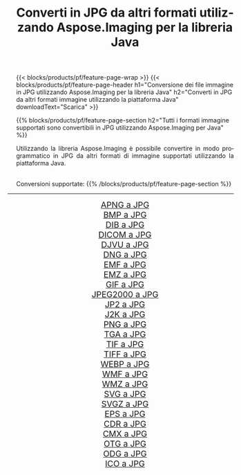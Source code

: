﻿---
title: Converti in JPG da altri formati utilizzando Aspose.Imaging per la libreria Java 
weight: 3920
url: /it/java/conversion/to/jpg/ 
lang: it
langdirlevel: 2
locales: zh-hans,ja,it,ru,de,es,fr,nl,id,lt,pl,pt,vi,tr,ko,zh-hant,ar,hi,th,sv,cs,uk,he
description: Usando Aspose.Imaging puoi convertire in JPG da altri formati usando Java
---

{{< blocks/products/pf/feature-page-wrap >}}
{{< blocks/products/pf/feature-page-header h1="Conversione dei file immagine in JPG utilizzando Aspose.Imaging per la libreria Java" h2="Converti in JPG da altri formati immagine utilizzando la piattaforma Java" downloadText="Scarica" >}}


{{% blocks/products/pf/feature-page-section  h2="Tutti i formati immagine supportati sono convertibili in JPG utilizzando Aspose.Imaging per Java" %}}
<p align=justify>Utilizzando la libreria Aspose.Imaging è possibile convertire in modo programmatico in JPG da altri formati di immagine supportati utilizzando la piattaforma Java.</p>
<br/>
Conversioni supportate:
{{% /blocks/products/pf/feature-page-section %}}
<div class="container-fluid productfamilypage bg-gray">
    <div class="convertypes bg-gray agp-content section">
        <div class="container">
		<hr style="margin-left:-20px;"/>
		<div class="row other-converters" style="gap: 10px;font-size: 19px;text-align:center;">
		    <div class='col-md-2 other-converter remove-lp remove-rp'><a href="/imaging/it/java/conversion/apng-to-jpg/" style="padding:15px;">APNG a JPG</a></div>
<div class='col-md-2 other-converter remove-lp remove-rp'><a href="/imaging/it/java/conversion/bmp-to-jpg/" style="padding:15px;">BMP a JPG</a></div>
<div class='col-md-2 other-converter remove-lp remove-rp'><a href="/imaging/it/java/conversion/dib-to-jpg/" style="padding:15px;">DIB a JPG</a></div>
<div class='col-md-2 other-converter remove-lp remove-rp'><a href="/imaging/it/java/conversion/dicom-to-jpg/" style="padding:15px;">DICOM a JPG</a></div>
<div class='col-md-2 other-converter remove-lp remove-rp'><a href="/imaging/it/java/conversion/djvu-to-jpg/" style="padding:15px;">DJVU a JPG</a></div>
<div class='col-md-2 other-converter remove-lp remove-rp'><a href="/imaging/it/java/conversion/dng-to-jpg/" style="padding:15px;">DNG a JPG</a></div>
<div class='col-md-2 other-converter remove-lp remove-rp'><a href="/imaging/it/java/conversion/emf-to-jpg/" style="padding:15px;">EMF a JPG</a></div>
<div class='col-md-2 other-converter remove-lp remove-rp'><a href="/imaging/it/java/conversion/emz-to-jpg/" style="padding:15px;">EMZ a JPG</a></div>
<div class='col-md-2 other-converter remove-lp remove-rp'><a href="/imaging/it/java/conversion/gif-to-jpg/" style="padding:15px;">GIF a JPG</a></div>
<div class='col-md-2 other-converter remove-lp remove-rp'><a href="/imaging/it/java/conversion/jpeg2000-to-jpg/" style="padding:15px;">JPEG2000 a JPG</a></div>
<div class='col-md-2 other-converter remove-lp remove-rp'><a href="/imaging/it/java/conversion/jp2-to-jpg/" style="padding:15px;">JP2 a JPG</a></div>
<div class='col-md-2 other-converter remove-lp remove-rp'><a href="/imaging/it/java/conversion/j2k-to-jpg/" style="padding:15px;">J2K a JPG</a></div>
<div class='col-md-2 other-converter remove-lp remove-rp'><a href="/imaging/it/java/conversion/png-to-jpg/" style="padding:15px;">PNG a JPG</a></div>
<div class='col-md-2 other-converter remove-lp remove-rp'><a href="/imaging/it/java/conversion/tga-to-jpg/" style="padding:15px;">TGA a JPG</a></div>
<div class='col-md-2 other-converter remove-lp remove-rp'><a href="/imaging/it/java/conversion/tif-to-jpg/" style="padding:15px;">TIF a JPG</a></div>
<div class='col-md-2 other-converter remove-lp remove-rp'><a href="/imaging/it/java/conversion/tiff-to-jpg/" style="padding:15px;">TIFF a JPG</a></div>
<div class='col-md-2 other-converter remove-lp remove-rp'><a href="/imaging/it/java/conversion/webp-to-jpg/" style="padding:15px;">WEBP a JPG</a></div>
<div class='col-md-2 other-converter remove-lp remove-rp'><a href="/imaging/it/java/conversion/wmf-to-jpg/" style="padding:15px;">WMF a JPG</a></div>
<div class='col-md-2 other-converter remove-lp remove-rp'><a href="/imaging/it/java/conversion/wmz-to-jpg/" style="padding:15px;">WMZ a JPG</a></div>
<div class='col-md-2 other-converter remove-lp remove-rp'><a href="/imaging/it/java/conversion/svg-to-jpg/" style="padding:15px;">SVG a JPG</a></div>
<div class='col-md-2 other-converter remove-lp remove-rp'><a href="/imaging/it/java/conversion/svgz-to-jpg/" style="padding:15px;">SVGZ a JPG</a></div>
<div class='col-md-2 other-converter remove-lp remove-rp'><a href="/imaging/it/java/conversion/eps-to-jpg/" style="padding:15px;">EPS a JPG</a></div>
<div class='col-md-2 other-converter remove-lp remove-rp'><a href="/imaging/it/java/conversion/cdr-to-jpg/" style="padding:15px;">CDR a JPG</a></div>
<div class='col-md-2 other-converter remove-lp remove-rp'><a href="/imaging/it/java/conversion/cmx-to-jpg/" style="padding:15px;">CMX a JPG</a></div>
<div class='col-md-2 other-converter remove-lp remove-rp'><a href="/imaging/it/java/conversion/otg-to-jpg/" style="padding:15px;">OTG a JPG</a></div>
<div class='col-md-2 other-converter remove-lp remove-rp'><a href="/imaging/it/java/conversion/odg-to-jpg/" style="padding:15px;">ODG a JPG</a></div>
<div class='col-md-2 other-converter remove-lp remove-rp'><a href="/imaging/it/java/conversion/ico-to-jpg/" style="padding:15px;">ICO a JPG</a></div>
                </div>
        </div>
    </div>
</div>
<br/>

